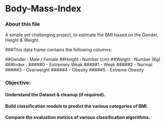# Body-Mass-Index

### About this file
A simple yet challenging project, to estimate the BMI based on the Gender, Height & Weight.

###This data frame contains the following columns:

##Gender : Male / Female
##Height : Number (cm)
##Weight : Number (Kg)
###Index :
#####0 - Extremely Weak
#####1 - Weak
#####2 - Normal
#####3 - Overweight
#####4 - Obesity
#####5 - Extreme Obesity

### Objective:
#### Understand the Dataset & cleanup (if required).
#### Build classification models to predict the various categories of BMI.
#### Compare the evaluation metrics of various classification algorithms.
